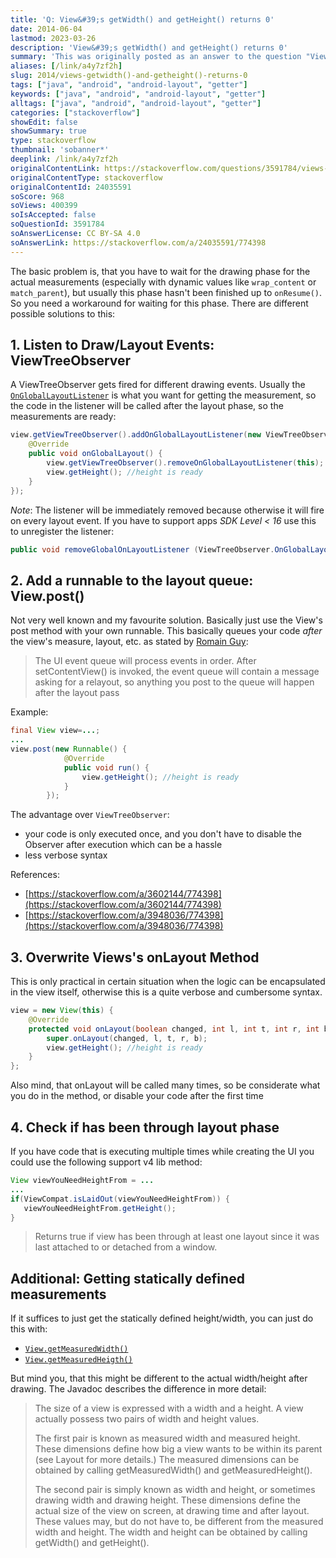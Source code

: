 ```yaml
---
title: 'Q: View&#39;s getWidth() and getHeight() returns 0'
date: 2014-06-04
lastmod: 2023-03-26
description: 'View&#39;s getWidth() and getHeight() returns 0'
summary: 'This was originally posted as an answer to the question "View&#39;s getWidth() and getHeight() returns 0" on stackoverflow.com.'
aliases: [/link/a4y7zf2h]
slug: 2014/views-getwidth()-and-getheight()-returns-0
tags: ["java", "android", "android-layout", "getter"]
keywords: ["java", "android", "android-layout", "getter"]
alltags: ["java", "android", "android-layout", "getter"]
categories: ["stackoverflow"]
showEdit: false
showSummary: true
type: stackoverflow
thumbnail: 'sobanner*'
deeplink: /link/a4y7zf2h
originalContentLink: https://stackoverflow.com/questions/3591784/views-getwidth-and-getheight-returns-0
originalContentType: stackoverflow
originalContentId: 24035591
soScore: 968
soViews: 400399
soIsAccepted: false
soQuestionId: 3591784
soAnswerLicense: CC BY-SA 4.0
soAnswerLink: https://stackoverflow.com/a/24035591/774398
---
```

The basic problem is, that you have to wait for the drawing phase for the actual measurements (especially with dynamic values like `wrap_content` or `match_parent`), but usually this phase hasn't been finished up to `onResume()`. So you need a workaround for waiting for this phase. There are different possible solutions to this:

1\. Listen to Draw/Layout Events: ViewTreeObserver
--------------------------------------------------

A ViewTreeObserver gets fired for different drawing events. Usually the [`OnGlobalLayoutListener`](http://developer.android.com/reference/android/view/ViewTreeObserver.OnGlobalLayoutListener.html) is what you want for getting the measurement, so the code in the listener will be called after the layout phase, so the measurements are ready:

```java
view.getViewTreeObserver().addOnGlobalLayoutListener(new ViewTreeObserver.OnGlobalLayoutListener() {
    @Override
    public void onGlobalLayout() {
        view.getViewTreeObserver().removeOnGlobalLayoutListener(this);
        view.getHeight(); //height is ready
    }
});

```

_Note_: The listener will be immediately removed because otherwise it will fire on every layout event. If you have to support apps _SDK Level < 16_ use this to unregister the listener:

```java
public void removeGlobalOnLayoutListener (ViewTreeObserver.OnGlobalLayoutListener victim)

```

2\. Add a runnable to the layout queue: View.post()
---------------------------------------------------

Not very well known and my favourite solution. Basically just use the View's post method with your own runnable. This basically queues your code _after_ the view's measure, layout, etc. as stated by [Romain Guy](https://stackoverflow.com/users/298575/romain-guy):

> The UI event queue will process events in order. After setContentView() is invoked, the event queue will contain a message asking for a relayout, so anything you post to the queue will happen after the layout pass

Example:

```java
final View view=...;
...
view.post(new Runnable() {
            @Override
            public void run() {
                view.getHeight(); //height is ready
            }
        });

```

The advantage over `ViewTreeObserver`:

*   your code is only executed once, and you don't have to disable the Observer after execution which can be a hassle
*   less verbose syntax

References:

*   [https://stackoverflow.com/a/3602144/774398](https://stackoverflow.com/a/3602144/774398)
*   [https://stackoverflow.com/a/3948036/774398](https://stackoverflow.com/a/3948036/774398)

  

3\. Overwrite Views's onLayout Method
-------------------------------------

This is only practical in certain situation when the logic can be encapsulated in the view itself, otherwise this is a quite verbose and cumbersome syntax.

```java
view = new View(this) {
    @Override
    protected void onLayout(boolean changed, int l, int t, int r, int b) {
        super.onLayout(changed, l, t, r, b);
        view.getHeight(); //height is ready
    }
};

```

Also mind, that onLayout will be called many times, so be considerate what you do in the method, or disable your code after the first time

4\. Check if has been through layout phase
------------------------------------------

If you have code that is executing multiple times while creating the UI you could use the following support v4 lib method:

```java
View viewYouNeedHeightFrom = ...
...
if(ViewCompat.isLaidOut(viewYouNeedHeightFrom)) {
   viewYouNeedHeightFrom.getHeight();
}

```

> Returns true if view has been through at least one layout since it was last attached to or detached from a window.

Additional: Getting statically defined measurements
---------------------------------------------------

If it suffices to just get the statically defined height/width, you can just do this with:

*   [`View.getMeasuredWidth()`](http://developer.android.com/reference/android/view/View.html#getMeasuredWidth())
*   [`View.getMeasuredHeigth()`](http://developer.android.com/reference/android/view/View.html#getMeasuredHeight())

But mind you, that this might be different to the actual width/height after drawing. The Javadoc describes the difference in more detail:

> The size of a view is expressed with a width and a height. A view actually possess two pairs of width and height values.
> 
> The first pair is known as measured width and measured height. These dimensions define how big a view wants to be within its parent (see Layout for more details.) The measured dimensions can be obtained by calling getMeasuredWidth() and getMeasuredHeight().
> 
> The second pair is simply known as width and height, or sometimes drawing width and drawing height. These dimensions define the actual size of the view on screen, at drawing time and after layout. These values may, but do not have to, be different from the measured width and height. The width and height can be obtained by calling getWidth() and getHeight().